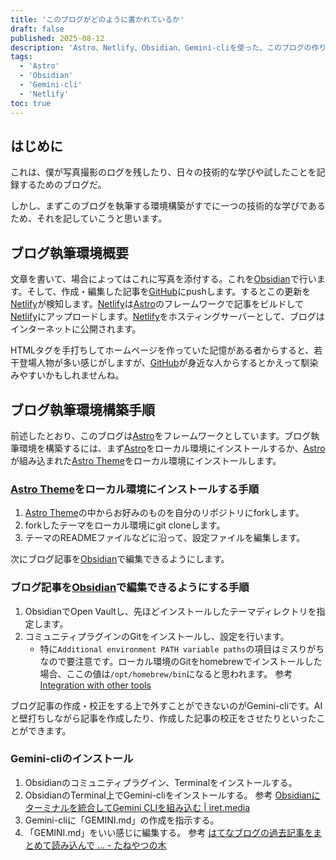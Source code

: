 ```yaml
---
title: 'このブログがどのように書かれているか'
draft: false
published: 2025-08-12
description: 'Astro、Netlify、Obsidian、Gemini-cliを使った、このブログの作り方を記録'
tags:
  - 'Astro'
  - 'Obsidian'
  - 'Gemini-cli'
  - 'Netlify'
toc: true
---
```


## はじめに

これは、僕が写真撮影のログを残したり、日々の技術的な学びや試したことを記録するためのブログだ。

しかし、まずこのブログを執筆する環境構築がすでに一つの技術的な学びであるため、それを記していこうと思います。

## ブログ執筆環境概要

文章を書いて、場合によってはこれに写真を添付する。これを[Obsidian](https://obsidian.md/)で行います。そして、作成・編集した記事を[GitHub](https://github.com/)にpushします。するとこの更新を[Netlify](https://www.netlify.com/)が検知します。[Netlify](https://www.netlify.com/)は[Astro](https://astro.build/)のフレームワークで記事をビルドして[Netlify](https://www.netlify.com/)にアップロードします。[Netlify](https://www.netlify.com/)をホスティングサーバーとして、ブログはインターネットに公開されます。

HTMLタグを手打ちしてホームページを作っていた記憶がある者からすると、若干登場人物が多い感じがしますが、[GitHub](https://github.com/)が身近な人からするとかえって馴染みやすいかもしれませんね。

## ブログ執筆環境構築手順

前述したとおり、このブログは[Astro](https://astro.build/)をフレームワークとしています。ブログ執筆環境を構築するには、まず[Astro](https://astro.build/)をローカル環境にインストールするか、[Astro](https://astro.build/)が組み込まれた[Astro Theme](https://astro.build/themes/)をローカル環境にインストールします。

### [Astro Theme](https://astro.build/themes/)をローカル環境にインストールする手順

1. [Astro Theme](https://astro.build/themes/)の中からお好みのものを自分のリポジトリにforkします。
2. forkしたテーマをローカル環境にgit cloneします。
3. テーマのREADMEファイルなどに沿って、設定ファイルを編集します。

次にブログ記事を[Obsidian](https://obsidian.md/)で編集できるようにします。

### ブログ記事を[Obsidian](https://obsidian.md/)で編集できるようにする手順

1. ObsidianでOpen Vaultし、先ほどインストールしたテーマディレクトリを指定します。
2. コミュニティプラグインのGitをインストールし、設定を行います。
	- 特に`Additional environment PATH variable paths`の項目はミスりがちなので要注意です。ローカル環境のGitをhomebrewでインストールした場合、ここの値は`/opt/homebrew/bin`になると思われます。
	   参考 [Integration with other tools](https://publish.obsidian.md/git-doc/Integration+with+other+tools)

ブログ記事の作成・校正をする上で外すことができないのがGemini-cliです。AIと壁打ちしながら記事を作成したり、作成した記事の校正をさせたりといったことができます。

### Gemini-cliのインストール

1. Obsidianのコミュニティプラグイン、Terminalをインストールする。
2. ObsidianのTerminal上でGemini-cliをインストールする。
   参考 [Obsidianにターミナルを統合してGemini CLIを組み込む | iret.media](https://iret.media/160129)
3. Gemini-cliに「GEMINI.md」の作成を指示する。
4. 「GEMINI.md」をいい感じに編集する。
   参考 [はてなブログの過去記事をまとめて読み込んで ... - たねやつの木](https://www.taneyats.com/entry/hatenablog-gemini-persona)
